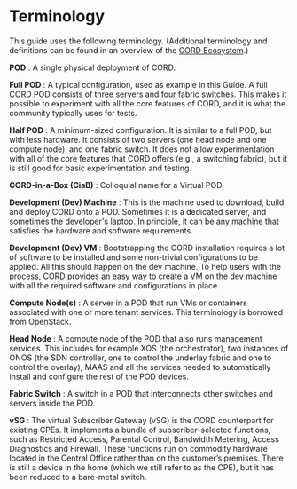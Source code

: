 # Terminology

This guide uses the following terminology. (Additional terminology and
definitions can be found in an overview of the
[CORD Ecosystem](https://wiki.opencord.org/display/CORD/Defining+CORD).)

**POD**
:  A single physical deployment of CORD.

**Full POD**
:  A typical configuration, used as example in this Guide.  A full CORD POD
   consists of three servers and four fabric switches.  This makes it possible to
   experiment with all the core features of CORD, and it is what the community
   typically uses for tests.

**Half POD**
:  A minimum-sized configuration. It is similar to a full POD, but with less
   hardware. It consists of two servers (one head node and one compute node), and
   one fabric switch. It does not allow experimentation with all of the core
   features that CORD offers (e.g., a switching fabric), but it is still good for
   basic experimentation and testing.

**CORD-in-a-Box (CiaB)**
:  Colloquial name for a Virtual POD.

**Development (Dev) Machine**
:  This is the machine used to download, build and deploy CORD onto a POD.
   Sometimes it is a dedicated server, and sometimes the developer's laptop.  In
   principle, it can be any machine that satisfies the hardware and software
   requirements.

**Development (Dev) VM**
:  Bootstrapping the CORD installation requires a lot of software to be
   installed and some non-trivial configurations to be applied.  All this should
   happen on the dev machine.  To help users with the process, CORD provides an
   easy way to create a VM on the dev machine with all the required software and
   configurations in place.

**Compute Node(s)**
:  A server in a POD that run VMs or containers associated with one or more
   tenant services. This terminology is borrowed from OpenStack.

**Head Node**
:  A compute node of the POD that also runs management services. This includes
   for example XOS (the orchestrator), two instances of ONOS (the SDN controller,
   one to control the underlay fabric and one to control the overlay), MAAS and
   all the services needed to automatically install and configure the rest of
   the POD devices.

**Fabric Switch**
:  A switch in a POD that interconnects other switches and servers inside the
   POD.

**vSG**
:  The virtual Subscriber Gateway (vSG) is the CORD counterpart for existing
   CPEs. It implements a bundle of subscriber-selected functions, such as
   Restricted Access, Parental Control, Bandwidth Metering, Access Diagnostics and
   Firewall. These functions run on commodity hardware located in the Central
   Office rather than on the customer’s premises. There is still a device in the
   home (which we still refer to as the CPE), but it has been reduced to a
   bare-metal switch.

